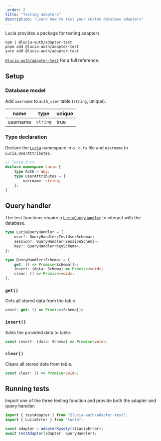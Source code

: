 ```yaml
---
_order: 2
title: "Testing adapters"
description: "Learn how to test your custom database adapters"
---
```


Lucia provides a package for testing adapters.

```
npm i @lucia-auth/adapter-test
pnpm add @lucia-auth/adapter-test
yarn add @lucia-auth/adapter-test
```

[`@lucia-auth/adapter-test`](/reference/adapter-test/lucia-auth-adapter-test) for a full reference.

## Setup

### Database model

Add `username` to `auth_user` table (`string`, unique).

| name     | type     | unique |
| -------- | -------- | ------ |
| username | `string` | true   |

### Type declaration

Declare the [`Lucia`](/reference/lucia-auth/types#lucia) namespace in a `.d.ts` file and `username` to `Lucia.UserAttributes`.

```ts
// lucia.d.ts
declare namespace Lucia {
	type Auth = any;
	type UserAttributes = {
		username: string;
	};
}
```

## Query handler

The test functions require a [`LuciaQueryHandler`](/reference/adapter-test/types#luciaqueryhandler) to interact with the database.

```ts
type LuciaQueryHandler = {
	user?: QueryHandler<TestUserSchema>;
	session?: QueryHandler<SessionSchema>;
	key?: QueryHandler<KeySchema>;
};

type QueryHandler<Schema> = {
	get: () => Promise<Schema[]>;
	insert: (data: Schema) => Promise<void>;
	clear: () => Promise<void>;
};
```

### `get()`

Gets all stored data from the table.

```ts
const: get: () => Promise<Schema[]>
```

### `insert()`

Adds the provided data to table.

```ts
const insert: (data: Schema) => Promise<void>;
```

### `clear()`

Clears all stored data from table.

```ts
const clear: () => Promise<void>;
```

## Running tests

Import one of the three testing function and provide both the adapter and query handler:

```ts
import { testAdapter } from "@lucia-auth/adapter-test";
import { LuciaError } from "lucia";

const adapter = adapterKysely()(LuciaError);
await testAdapter(adapter, queryHandler);
```
